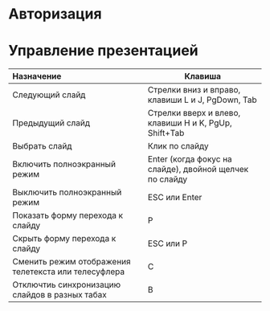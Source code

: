# Авторизация

# Управление презентацией

| Назначение                       | Клавиша                                                 |
| :------------------------------- | ------------------------------------------------------- |
| Следующий слайд                  | Стрелки вниз и вправо, клавиши L и J, PgDown, Tab       |
| Предыдущий слайд                 | Стрелки вверх и влево, клавиши  H и K, PgUp, Shift+Tab  |
| Выбрать слайд                    | Клик по слайду                                          |
| Включить полноэкранный режим     | Enter (когда фокус на слайде), двойной щелчек по слайду |
| Выключить полноэкранный режим    | ESC или Enter                                           |
| Показать форму перехода к слайду | P                                                       |
| Cкрыть форму перехода к слайду   | ESC или P                                               |
| Сменить режим отображения телетекста или телесуфлера | C                                   |
| Отключтиь синхронизацию слайдов в разных табах | B                                         |

